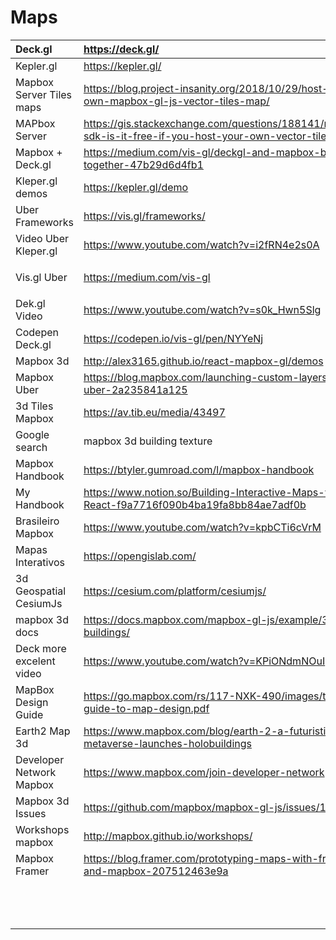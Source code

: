 # Maps

<table>
  <thead>
    <tr>
      <th style="text-align:left">Deck.gl</th>
      <th style="text-align:left"><a href="https://deck.gl/">https://deck.gl/</a>
      </th>
    </tr>
  </thead>
  <tbody>
    <tr>
      <td style="text-align:left">Kepler.gl</td>
      <td style="text-align:left"><a href="https://kepler.gl/">https://kepler.gl/</a>
      </td>
    </tr>
    <tr>
      <td style="text-align:left">Mapbox Server Tiles maps</td>
      <td style="text-align:left"><a href="https://blog.project-insanity.org/2018/10/29/host-your-own-mapbox-gl-js-vector-tiles-map/">https://blog.project-insanity.org/2018/10/29/host-your-own-mapbox-gl-js-vector-tiles-map/</a>
      </td>
    </tr>
    <tr>
      <td style="text-align:left">MAPbox Server</td>
      <td style="text-align:left"><a href="https://gis.stackexchange.com/questions/188141/mapbox-sdk-is-it-free-if-you-host-your-own-vector-tiles">https://gis.stackexchange.com/questions/188141/mapbox-sdk-is-it-free-if-you-host-your-own-vector-tiles</a>
      </td>
    </tr>
    <tr>
      <td style="text-align:left">Mapbox + Deck.gl</td>
      <td style="text-align:left"><a href="https://medium.com/vis-gl/deckgl-and-mapbox-better-together-47b29d6d4fb1">https://medium.com/vis-gl/deckgl-and-mapbox-better-together-47b29d6d4fb1</a>
      </td>
    </tr>
    <tr>
      <td style="text-align:left">Kleper.gl demos</td>
      <td style="text-align:left"><a href="https://kepler.gl/demo">https://kepler.gl/demo</a>
      </td>
    </tr>
    <tr>
      <td style="text-align:left">Uber Frameworks</td>
      <td style="text-align:left"><a href="https://vis.gl/frameworks/">https://vis.gl/frameworks/</a>
      </td>
    </tr>
    <tr>
      <td style="text-align:left">Video Uber Kleper.gl</td>
      <td style="text-align:left"><a href="https://www.youtube.com/watch?v=i2fRN4e2s0A">https://www.youtube.com/watch?v=i2fRN4e2s0A</a>
      </td>
    </tr>
    <tr>
      <td style="text-align:left">Vis.gl Uber</td>
      <td style="text-align:left">
        <p><a href="https://medium.com/vis-gl">https://medium.com/vis-gl</a>
        </p>
        <p></p>
      </td>
    </tr>
    <tr>
      <td style="text-align:left">Dek.gl Video</td>
      <td style="text-align:left"><a href="https://www.youtube.com/watch?v=s0k_Hwn5Slg">https://www.youtube.com/watch?v=s0k_Hwn5Slg</a>
      </td>
    </tr>
    <tr>
      <td style="text-align:left">Codepen Deck.gl</td>
      <td style="text-align:left"><a href="https://codepen.io/vis-gl/pen/NYYeNj">https://codepen.io/vis-gl/pen/NYYeNj</a>
      </td>
    </tr>
    <tr>
      <td style="text-align:left">Mapbox 3d</td>
      <td style="text-align:left"><a href="http://alex3165.github.io/react-mapbox-gl/demos">http://alex3165.github.io/react-mapbox-gl/demos</a>
      </td>
    </tr>
    <tr>
      <td style="text-align:left">Mapbox Uber</td>
      <td style="text-align:left"><a href="https://blog.mapbox.com/launching-custom-layers-with-uber-2a235841a125">https://blog.mapbox.com/launching-custom-layers-with-uber-2a235841a125</a>
      </td>
    </tr>
    <tr>
      <td style="text-align:left">3d Tiles Mapbox</td>
      <td style="text-align:left"><a href="https://av.tib.eu/media/43497">https://av.tib.eu/media/43497</a>
      </td>
    </tr>
    <tr>
      <td style="text-align:left">Google search</td>
      <td style="text-align:left">mapbox 3d building texture</td>
    </tr>
    <tr>
      <td style="text-align:left">Mapbox Handbook</td>
      <td style="text-align:left"><a href="https://btyler.gumroad.com/l/mapbox-handbook">https://btyler.gumroad.com/l/mapbox-handbook</a>
      </td>
    </tr>
    <tr>
      <td style="text-align:left">My Handbook</td>
      <td style="text-align:left"><a href="https://www.notion.so/Building-Interactive-Maps-with-React-f9a7716f090b4ba19fa8bb84ae7adf0b">https://www.notion.so/Building-Interactive-Maps-with-React-f9a7716f090b4ba19fa8bb84ae7adf0b</a>
      </td>
    </tr>
    <tr>
      <td style="text-align:left">Brasileiro Mapbox</td>
      <td style="text-align:left"><a href="https://www.youtube.com/watch?v=kpbCTi6cVrM">https://www.youtube.com/watch?v=kpbCTi6cVrM</a>
      </td>
    </tr>
    <tr>
      <td style="text-align:left">Mapas Interativos</td>
      <td style="text-align:left"><a href="https://opengislab.com/">https://opengislab.com/</a>
      </td>
    </tr>
    <tr>
      <td style="text-align:left">3d Geospatial CesiumJs</td>
      <td style="text-align:left"><a href="https://cesium.com/platform/cesiumjs/">https://cesium.com/platform/cesiumjs/</a>
      </td>
    </tr>
    <tr>
      <td style="text-align:left">mapbox 3d docs</td>
      <td style="text-align:left"><a href="https://docs.mapbox.com/mapbox-gl-js/example/3d-buildings/">https://docs.mapbox.com/mapbox-gl-js/example/3d-buildings/</a>
      </td>
    </tr>
    <tr>
      <td style="text-align:left">Deck more excelent video</td>
      <td style="text-align:left"><a href="https://www.youtube.com/watch?v=KPiONdmNOuI">https://www.youtube.com/watch?v=KPiONdmNOuI</a>
      </td>
    </tr>
    <tr>
      <td style="text-align:left">MapBox Design Guide</td>
      <td style="text-align:left"><a href="https://go.mapbox.com/rs/117-NXK-490/images/the-guide-to-map-design.pdf">https://go.mapbox.com/rs/117-NXK-490/images/the-guide-to-map-design.pdf</a>
      </td>
    </tr>
    <tr>
      <td style="text-align:left">Earth2 Map 3d</td>
      <td style="text-align:left"><a href="https://www.mapbox.com/blog/earth-2-a-futuristic-metaverse-launches-holobuildings">https://www.mapbox.com/blog/earth-2-a-futuristic-metaverse-launches-holobuildings</a>
      </td>
    </tr>
    <tr>
      <td style="text-align:left">Developer Network Mapbox</td>
      <td style="text-align:left"><a href="https://www.mapbox.com/join-developer-network">https://www.mapbox.com/join-developer-network</a>
      </td>
    </tr>
    <tr>
      <td style="text-align:left">Mapbox 3d Issues</td>
      <td style="text-align:left"><a href="https://github.com/mapbox/mapbox-gl-js/issues/10950">https://github.com/mapbox/mapbox-gl-js/issues/10950</a>
      </td>
    </tr>
    <tr>
      <td style="text-align:left">Workshops mapbox</td>
      <td style="text-align:left"><a href="http://mapbox.github.io/workshops/">http://mapbox.github.io/workshops/</a>
      </td>
    </tr>
    <tr>
      <td style="text-align:left">Mapbox Framer</td>
      <td style="text-align:left"><a href="https://blog.framer.com/prototyping-maps-with-framer-and-mapbox-207512463e9a">https://blog.framer.com/prototyping-maps-with-framer-and-mapbox-207512463e9a</a>
      </td>
    </tr>
    <tr>
      <td style="text-align:left"></td>
      <td style="text-align:left"></td>
    </tr>
    <tr>
      <td style="text-align:left"></td>
      <td style="text-align:left"></td>
    </tr>
    <tr>
      <td style="text-align:left"></td>
      <td style="text-align:left"></td>
    </tr>
    <tr>
      <td style="text-align:left"></td>
      <td style="text-align:left"></td>
    </tr>
    <tr>
      <td style="text-align:left"></td>
      <td style="text-align:left"></td>
    </tr>
    <tr>
      <td style="text-align:left"></td>
      <td style="text-align:left"></td>
    </tr>
    <tr>
      <td style="text-align:left"></td>
      <td style="text-align:left"></td>
    </tr>
    <tr>
      <td style="text-align:left"></td>
      <td style="text-align:left"></td>
    </tr>
    <tr>
      <td style="text-align:left"></td>
      <td style="text-align:left"></td>
    </tr>
    <tr>
      <td style="text-align:left"></td>
      <td style="text-align:left"></td>
    </tr>
    <tr>
      <td style="text-align:left"></td>
      <td style="text-align:left"></td>
    </tr>
    <tr>
      <td style="text-align:left"></td>
      <td style="text-align:left"></td>
    </tr>
    <tr>
      <td style="text-align:left"></td>
      <td style="text-align:left"></td>
    </tr>
  </tbody>
</table>



